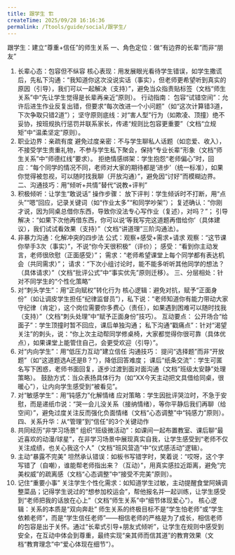 ```yaml
---
title: 跟学生 🏗️
createTime: 2025/09/28 16:16:36
permalink: /Ttools/guide/social/跟学生/
---
```

跟学生：建立“尊重+信任”的师生关系
一、角色定位：做“有边界的长辈”而非“朋友”
1. 长辈心态：包容但不纵容
核心表现：用发展眼光看待学生错误，如学生撒谎后，先私下沟通：“我知道你这次没说实话（事实），但老师更希望听到真实的原因（引导），我们可以一起解决（支持）”，避免当众指责贴标签（文档“师生关系”中“先让学生觉得是长辈再亲近”原则）。
行动指南：
包容“试错空间”：允许后进生作业反复出错，但要求“每次改进一个小问题”（如“这次计算错3道，下次争取只错2道”）；
坚守原则底线：对“害人型”行为（如欺凌、顶撞）绝不妥协，按班规执行惩罚并联系家长，传递“规则比包容更重要”（文档“立规矩”中“温柔坚定”原则）。
2. 职业边界：亲疏有度
避免过度亲密：不与学生聊私人话题（如恋爱、收入），不接受学生贵重礼物，不参与学生私下聚会，保持“专业长辈”形象（文档“师生关系”中“师德红线”要求）。
拒绝情感绑架：学生抱怨“老师偏心”时，回应：“每个同学的情况不同，老师对大家的期待都是‘进步’（统一标准），如果你觉得被忽视，可以随时找我聊（开放沟通）”，避免因“讨好”而模糊边界。
二、沟通技巧：用“倾听+共情”替代“说教+评判”
1. 积极倾听：让学生“敢说话”
操作步骤：
放下评判：学生倾诉时不打断，用“点头”“嗯”回应，记录关键词（如“作业太多”“和同学吵架”）；
复述确认：“你刚才说，因为同桌总借你东西，导致你没法专心写作业（复述），对吗？”；
引导解决：“如果下次他再借东西，你可以说‘等我写完这道题再借给你’（具体建议），我们试试看效果（支持）”（文档“讲道理”三阶沟通法）。
2. 非暴力沟通：化解冲突的四步法
公式：观察+感受+需求+请求
观察：“这节课你举手3次（事实）”，不说“你今天很积极”（评价）；
感受：“看到你主动发言，老师很欣慰（正面感受）”；
需求：“老师希望课堂上每个同学都有表达机会（共同需求）”；
请求：“下次小组讨论时，能不能多听听其他同学的想法？（具体请求）”（文档“批评公式”中“事实优先”原则迁移）。
三、分层相处：针对不同学生的“个性化策略”
1. 对“刺头学生”：用“正向赋权”转化行为
核心逻辑：避免对抗，赋予“正面身份”（如让调皮学生担任“纪律监督员”），私下说：“老师知道你有能力带动大家守纪律（肯定），这个岗位需要你多费心（责任），如果遇到困难可以随时找我（支持）”（文档“刺头处理”中“赋予正面身份”技巧）。
互动要点：
公开场合“给面子”：学生顶撞时暂不回应，课后单独沟通；
私下沟通“戳痛点”：针对“渴望关注”的刺头，说：“你上次主动帮同学修桌椅，大家都觉得你很可靠（具体优点），如果课堂上能管住自己，会更受欢迎（引导）”。
2. 对“内向学生”：用“低压力互动”建立信任
沟通技巧：
提问“选择题”而非“开放题”（如“这道题选A还是B？”），降低回答难度；
课后“纸条交流”：学生可匿名写下困惑，老师书面回复，逐步过渡到面对面沟通（文档“班级太安静”处理策略）。
鼓励方式：当众表扬具体行为（如“XX今天主动把文具借给同桌，很暖心”），让内向学生感受到“被看见”。
3. 对“敏感学生”：用“钝感力”化解情绪
应对策略：学生因批评哭泣时，不急于安慰，而是递纸巾说：“哭一会儿没关系（接纳情绪），等你平静后我们再聊（给空间）”，避免过度关注反而强化负面情绪（文档“心态调整”中“钝感力”原则）。
四、关系升华：从“管理”到“信任”的3个关键动作
1. 共同经历“非学习场景”
组织“班级微活动”：如课间一起布置教室、课后聊“最近喜欢的动漫/球星”，在非学习场景中展现真实自我，让学生感受到“老师不仅关注成绩，也关心我这个人”（文档“班风营造”中“仪式感活动”逻辑）。
2. 主动“暴露不完美”
坦然承认错误：如板书写错字时，笑着说：“哎呀，这个字写错了（自嘲），谁能帮老师指出来？（互动）”，用真实感拉近距离，避免“完美权威”的疏离感（文档“心态调整”中“接受不完美”原则）。
3. 记住“重要小事”
关注学生个性化需求：如知道学生过敏，主动提醒食堂阿姨调整菜品；记得学生说过的“想参加校运会”，帮他报名并一起训练，让学生感受到“老师把我的话放在心上”（文档“师生关系”中“细节体现爱心”）。
核心逻辑：关系的本质是“双向奔赴”
师生关系的终极目标不是“学生怕老师”或“学生依赖老师”，而是“学生信任老师”——相信老师的严格是为了成长，相信老师的包容是出于关怀。通过“长辈式引导+朋友式倾听”，让学生在规则中感受到安全，在互动中体会到尊重，最终实现“亲其师而信其道”的教育效果（文档“教育理念”中“爱心体现在细节”）。